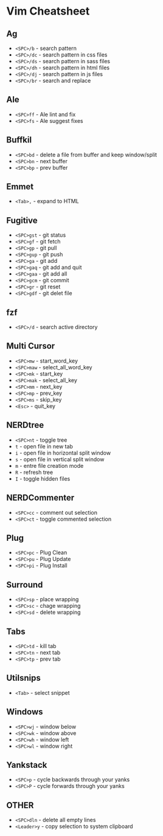 # Vim Cheatsheet

## Ag
* `<SPC>/b` - search pattern
* `<SPC>/dc` - search pattern in css files
* `<SPC>/ds` - search pattern in sass files
* `<SPC>/dh` - search pattern in html files
* `<SPC>/dj` - search pattern in js files
* `<SPC>/br` - search and replace

## Ale
* `<SPC>ff` - Ale lint and fix
* `<SPC>fs` - Ale suggest fixes

## Buffkil
* `<SPC>bd` - delete a file from buffer and keep window/split
* `<SPC>bn` - next buffer
* `<SPC>bp` - prev buffer

## Emmet
* `<Tab>,` - expand to HTML

## Fugitive
* `<SPC>gst` - git status
* `<SPC>gf` - git fetch
* `<SPC>gp` - git pull
* `<SPC>gup` - git push
* `<SPC>ga` - git add
* `<SPC>gaq` - git add and quit
* `<SPC>gaa` - git add all
* `<SPC>gcm` - git commit
* `<SPC>gr` - git reset
* `<SPC>gdf` - git delet file

## fzf
* `<SPC>/d` - search active directory

## Multi Cursor
* `<SPC>mw` - start_word_key
* `<SPC>maw` - select_all_word_key
* `<SPC>mk` - start_key
* `<SPC>mak` - select_all_key
* `<SPC>mm` - next_key
* `<SPC>mp` - prev_key
* `<SPC>ms` - skip_key
* `<Esc>` - quit_key

## NERDtree
* `<SPC>nt` - toggle tree
* `t` - open file in new tab
* `i` - open file in horizontal split window
* `s` - open file in vertical split window
* `m` - entre file creation mode
* `R` - refresh tree
* `I` - toggle hidden files

## NERDCommenter
* `<SPC>cc` - comment out selection
* `<SPC>ct` - toggle commented selection

## Plug
* `<SPC>pc` - Plug Clean
* `<SPC>pu` - Plug Update
* `<SPC>pi` - Plug Install

## Surround
* `<SPC>sp` - place wrapping
* `<SPC>sc` - chage wrapping
* `<SPC>sd` - delete wrapping

## Tabs
* `<SPC>td` - kill tab
* `<SPC>tn` - next tab
* `<SPC>tp` - prev tab

## Utilsnips
* `<Tab>` - select snippet

## Windows
* `<SPC>wj` - window below
* `<SPC>wk` - window above
* `<SPC>wh` - window left
* `<SPC>wl` - window right

## Yankstack
* `<SPC>p` - cycle backwards through your yanks
* `<SPC>P` - cycle forwards through your yanks

## OTHER
* `<SPC>dln` - delete all empty lines
* `<Leader>y` - copy selection to system clipboard
